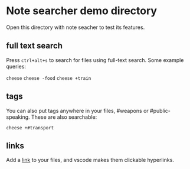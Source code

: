 # Note searcher demo directory

Open this directory with note seacher to test its features.


## full text search

Press `ctrl+alt+s` to search for files using full-text search. Some example
queries:

`cheese`
`cheese -food`
`cheese +train`


## tags

You can also put tags anywhere in your files, #weapons or #public-speaking.
These are also searchable:

`cheese +#transport`


## links

Add a [link](trains.md) to your files, and vscode makes them clickable
hyperlinks.
